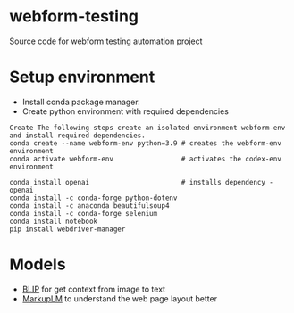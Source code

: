 # webform-testing
Source code for webform testing automation project

# Setup environment
- Install conda package manager.
- Create python environment with required dependencies

```
Create The following steps create an isolated environment webform-env and install required dependencies.
conda create --name webform-env python=3.9 # creates the webform-env environment
conda activate webform-env                 # activates the codex-env environment

conda install openai                       # installs dependency - openai
conda install -c conda-forge python-dotenv
conda install -c anaconda beautifulsoup4
conda install -c conda-forge selenium
conda install notebook
pip install webdriver-manager
```

# Models
- [BLIP]() for get context from image to text 
- [MarkupLM](https://github.com/microsoft/unilm/tree/master/markuplm) to understand the web page layout better